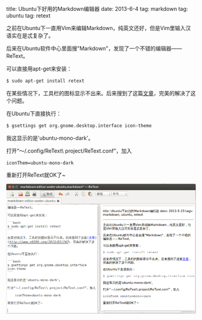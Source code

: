 title: Ubuntu下好用的Markdown编辑器
date: 2013-6-4
tag: markdown
tag: ubuntu
tag: retext

之前在Ubuntu下一直用Vim来编辑Markdown，纯英文还好，但是Vim里输入汉语实在是忒复杂了。

后来在Ubuntu软件中心里面搜"Markdown"，发现了一个不错的编辑器——ReText。

可以直接用apt-get来安装：

```bash
$ sudo apt-get install retext
```

在某些情况下，工具栏的图标显示不出来。后来搜到了这篇[文章](http://www.e0356.com/2013/02/242)，完美的解决了这个问题。

在Ubuntu下直接执行：

```bash
$ gsettings get org.gnome.desktop.interface icon-theme
```

我这显示的是'ubuntu-mono-dark'。

打开“～/.config/ReText\ project/ReText.conf”，加入

    iconThem=ubuntu-mono-dark
    
重新打开ReText就OK了~

![图片](/static/img/retext.png)
